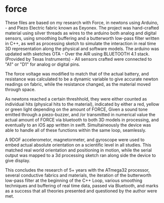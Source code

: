 # force


These files are based on my research with Force, in newtons using Arduino, - and Piezo Electric fabric known as Eeyonex.
The project was hand-crafted material using silver threads as wires to the arduino both analog and digital sensors, using smoothing buffering and a butterworth low-pass filter written in C++, as well as processing sketch to simulate the interaction in real time 3D representation along the physical and software models. 
The arduino was updated with sketches OTA - Over the AIR using BLUETOOTH 4.1 stack. (Provided by Texas Instruments) - 
All sensors crafted were connected to "A1" or "D1" for analog or digital pins.

The force voltage was modified to match that of the actual battery, and resistance was calculated to be a dynamic variable to give accurate newton readings on fabric, while the resistance changed, as the material moved through space.

As newtons reached a certain threshhold, they were either counted as individual hits (physical hits to the material), indicated by either a red, yellow or green light depending on the amount of FORCE, Given a sound tone emitted through a piezo-buzzer, and /or transmitted in numerical value the actual amount of FORCE via bluetooth to both 3D models in processing, and eventually to an iOS app written in swift. Simultaineously the device was able to handle all of these functions within the same loop, seamlessly.


A 9DOF accelerometor, magnetormeter, and gyroscope were used to embed actual absolute orientation on a scientific level in all studies. This matched real world orientation and positioning in motion, while the serial output was mapped to a 3d processing sketch ran along side the device to give display.

This concludes the research of 5+ years with the ATmega32 processor, several conductive fabrics and materials, the iteration of the butterworth low-pass filter at the beginning of the C++ Loop, various smoothing techniques and buffering of real time data, passed via Bluetooth, and marks as a success that all theories presented and questioned by the author were met.

